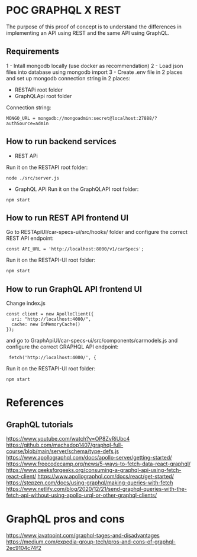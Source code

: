 # POC GRAPHQL X REST

The purpose of this proof of concept is to understand the differences in implementing an API using REST and the same API using GraphQL.

## Requirements

1 - Intall mongodb locally (use docker as recommendation)
2 - Load json files into database using mongodb import
3 - Create .env file in 2 places and set up mongodb connection string in 2 places:

- RESTAPi root folder
- GraphQLApi root folder

Connection string:

```
MONGO_URL = mongodb://mongoadmin:secret@localhost:27888/?authSource=admin
```

## How to run backend services

- REST APi

Run it on the RESTAPI root folder:

```
node ./src/server.js
```

- GraphQL APi
Run it on the GraphQLAPI root folder:

```
npm start
```

## How to run REST API frontend UI

Go to RESTApiUI/car-specs-ui/src/hooks/ folder and configure the correct REST API endpoint:

```
const API_URL = 'http://localhost:8000/v1/carSpecs';
```

Run it on the RESTAPI-UI root folder:

```
npm start
```


## How to run GraphQL API frontend UI

Change index.js

```
const client = new ApolloClient({
  uri: "http://localhost:4000/",
  cache: new InMemoryCache()
});
```

and go to GraphApiUI/car-specs-ui/src/components/carmodels.js and configure the correct GRAPHQL API endpoint:

```
 fetch('http://localhost:4000/', {
````

Run it on the RESTAPI-UI root folder:

````
npm start
````

# References

## GraphQL tutorials
https://www.youtube.com/watch?v=OP8ZvRiUbc4
https://github.com/machadop1407/graphql-full-course/blob/main/server/schema/type-defs.js
https://www.apollographql.com/docs/apollo-server/getting-started/
https://www.freecodecamp.org/news/5-ways-to-fetch-data-react-graphql/
https://www.geeksforgeeks.org/consuming-a-graphql-api-using-fetch-react-client/
https://www.apollographql.com/docs/react/get-started/
https://stepzen.com/docs/using-graphql/making-queries-with-fetch
https://www.netlify.com/blog/2020/12/21/send-graphql-queries-with-the-fetch-api-without-using-apollo-urql-or-other-graphql-clients/


# GraphQL pros and cons
https://www.javatpoint.com/graphql-tages-and-disadvantages
https://medium.com/expedia-group-tech/pros-and-cons-of-graphql-2ec9104c74f2
